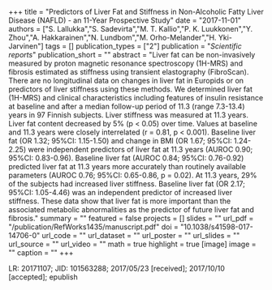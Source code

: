 +++
title = "Predictors of Liver Fat and Stiffness in Non-Alcoholic Fatty Liver Disease (NAFLD) - an 11-Year Prospective Study"
date = "2017-11-01"
authors = ["S. Lallukka","S. Sadevirta","M. T. Kallio","P. K. Luukkonen","Y. Zhou","A. Hakkarainen","N. Lundbom","M. Orho-Melander","H. Yki-Jarvinen"]
tags = []
publication_types = ["2"]
publication = "_Scientific reports_"
publication_short = ""
abstract = "Liver fat can be non-invasively measured by proton magnetic resonance spectroscopy (1H-MRS) and fibrosis estimated as stiffness using transient elastography (FibroScan). There are no longitudinal data on changes in liver fat in Europids or on predictors of liver stiffness using these methods. We determined liver fat (1H-MRS) and clinical characteristics including features of insulin resistance at baseline and after a median follow-up period of 11.3 (range 7.3-13.4) years in 97 Finnish subjects. Liver stiffness was measured at 11.3 years. Liver fat content decreased by 5% (p < 0.05) over time. Values at baseline and 11.3 years were closely interrelated (r = 0.81, p < 0.001). Baseline liver fat (OR 1.32; 95%CI: 1.15-1.50) and change in BMI (OR 1.67; 95%CI: 1.24-2.25) were independent predictors of liver fat at 11.3 years (AUROC 0.90; 95%CI: 0.83-0.96). Baseline liver fat (AUROC 0.84; 95%CI: 0.76-0.92) predicted liver fat at 11.3 years more accurately than routinely available parameters (AUROC 0.76; 95%CI: 0.65-0.86, p = 0.02). At 11.3 years, 29% of the subjects had increased liver stiffness. Baseline liver fat (OR 2.17; 95%CI: 1.05-4.46) was an independent predictor of increased liver stiffness. These data show that liver fat is more important than the associated metabolic abnormalities as the predictor of future liver fat and fibrosis."
summary = ""
featured = false
projects = []
slides = ""
url_pdf = "/publication/RefWorks1435/manuscript.pdf"
doi = "10.1038/s41598-017-14706-0"
url_code = ""
url_dataset = ""
url_poster = ""
url_slides = ""
url_source = ""
url_video = ""
math = true
highlight = true
[image]
image = ""
caption = ""
+++

LR: 20171107; JID: 101563288; 2017/05/23 [received]; 2017/10/10 [accepted]; epublish
